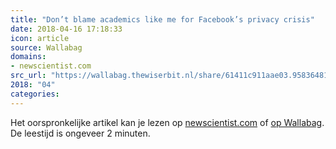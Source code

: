 ```yaml
---
title: "Don’t blame academics like me for Facebook’s privacy crisis"
date: 2018-04-16 17:18:33
icon: article
source: Wallabag
domains:
- newscientist.com
src_url: "https://wallabag.thewiserbit.nl/share/61411c911aae03.95836481"
2018: "04"
categories:
---
```

Het oorspronkelijke artikel kan je lezen op [newscientist.com](https://www.newscientist.com/article/2166331-dont-blame-academics-like-me-for-facebooks-privacy-crisis/) of [op Wallabag](https://wallabag.thewiserbit.nl/share/61411c911aae03.95836481). De leestijd is ongeveer 2 minuten.